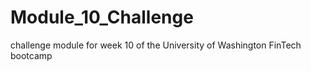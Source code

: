 # Module_10_Challenge
challenge module for week 10 of the University of Washington FinTech bootcamp
